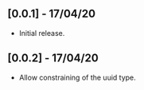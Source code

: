 ## [0.0.1] - 17/04/20

* Initial release.

## [0.0.2] - 17/04/20

* Allow constraining of the uuid type.
